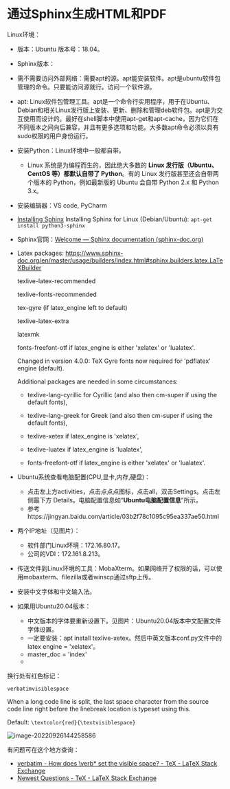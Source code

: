 # 通过Sphinx生成HTML和PDF

Linux环境：

* 版本：Ubuntu       版本号：18.04。

* Sphinx版本：

* 需不需要访问外部网络：需要apt的源。apt能安装软件。apt是ubuntu软件包管理的命令。只要能访问源就行。访问一个软件源。

* apt: Linux软件包管理工具。apt是一个命令行实用程序，用于在Ubuntu、Debian和相关Linux发行版上安装、更新、删除和管理deb软件包。apt是为交互使用而设计的。最好在shell脚本中使用apt-get和apt-cache，因为它们在不同版本之间向后兼容，并且有更多选项和功能。大多数apt命令必须以具有sudo权限的用户身份运行。

* 安装Python：Linux环境中一般都自带。

  * Linux 系统是为编程而生的，因此绝大多数的 **Linux 发行版（Ubuntu、CentOS 等）都默认自带了 Python**。有的 Linux 发行版甚至还会自带两个版本的 Python，例如最新版的 Ubuntu 会自带 Python 2.x 和 Python 3.x。

* 安装编辑器：VS code, PyCharm

* [Installing Sphinx](https://www.sphinx-doc.org/en/master/usage/installation.html#windows-other-method) Installing Sphinx for Linux (Debian/Ubuntu): `apt-get install python3-sphinx`

* Sphinx官网：[Welcome — Sphinx documentation (sphinx-doc.org)](https://www.sphinx-doc.org/en/master/index.html)

* Latex packages: https://www.sphinx-doc.org/en/master/usage/builders/index.html#sphinx.builders.latex.LaTeXBuilder

  texlive-latex-recommended

  texlive-fonts-recommended

  tex-gyre (if latex_engine left to default)

  texlive-latex-extra

  latexmk

  fonts-freefont-otf if latex_engine is either 'xelatex' or 'lualatex'.

  

  Changed in version 4.0.0: TeX Gyre fonts now required for 'pdflatex' engine (default).

  Additional packages are needed in some circumstances:

  - texlive-lang-cyrillic for Cyrillic (and also then cm-super if using the default fonts),

  - texlive-lang-greek for Greek (and also then cm-super if using the default fonts),


  - texlive-xetex if latex_engine is 'xelatex',


  - texlive-luatex if latex_engine is 'lualatex',


  - fonts-freefont-otf if latex_engine is either 'xelatex' or 'lualatex'.

  

* Ubuntu系统查看电脑配置(CPU,显卡,内存,硬盘)：
  * 点击左上方activities，点击点点点图标，点击all，双击Settings。点击左侧最下方 Details。电脑配置信息如“**Ubuntu电脑配置信息**”所示。
  * 参考https://jingyan.baidu.com/article/03b2f78c1095c95ea337ae50.html


* 两个IP地址（见图片）：
  * 软件部门Linux环境：172.16.80.17。
  * 公司的VDI：172.161.8.213。
* 传送文件到Linux环境的工具：MobaXterm。如果网络开了权限的话，可以使用mobaxterm、filezilla或者winscp通过sftp上传。
* 安装中文字体和中文输入法。

* 如果用Ubuntu20.04版本：
  * 中文版本的字体要重新设置下。见图片：Ubuntu20.04版本中文配置文件字体设置。
  * 一定要安装：apt install texlive-xetex。然后中英文版本conf.py文件中的latex engine = 'xelatex'。
  * master_doc = 'index'
  * 



换行处有红色标记：

```
verbatimvisiblespace
```

When a long code line is split, the last space character from the source code line right before the linebreak location is typeset using this.

Default: `\textcolor{red}{\textvisiblespace}`

![image-20220926144258586](C:\Users\杜瑶瑶\AppData\Roaming\Typora\typora-user-images\image-20220926144258586.png)

有问题可在这个地方查询：

* [verbatim - How does \verb* set the visible space? - TeX - LaTeX Stack Exchange](https://tex.stackexchange.com/questions/448103/how-does-verb-set-the-visible-space)
* [Newest Questions - TeX - LaTeX Stack Exchange](https://tex.stackexchange.com/questions)

